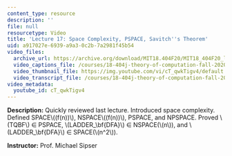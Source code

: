 ```yaml
---
content_type: resource
description: ''
file: null
resourcetype: Video
title: 'Lecture 17: Space Complexity, PSPACE, Savitch''s Theorem'
uid: a917027e-6939-a9a3-0c2b-7a2981f45b54
video_files:
  archive_url: https://archive.org/download/MIT18.404F20/MIT18_404F20_lec17_300k.mp4
  video_captions_file: /courses/18-404j-theory-of-computation-fall-2020/ec724195249b55b49a36582674ccf0a7_cT_qwkTigv4.vtt
  video_thumbnail_file: https://img.youtube.com/vi/cT_qwkTigv4/default.jpg
  video_transcript_file: /courses/18-404j-theory-of-computation-fall-2020/3a37f978045d4293c204cbcb72c6573a_cT_qwkTigv4.pdf
video_metadata:
  youtube_id: cT_qwkTigv4
---
```


**Description:** Quickly reviewed last lecture. Introduced space complexity. Defined SPACE\\((f(n))\\), NSPACE\\((f(n))\\), PSPACE, and NPSPACE. Proved \\(TQBF\\) ∈ PSPACE, \\(LADDER\_\\bf{DFA}\\) ∈ NSPACE(\\(n\\)), and \\(LADDER\_\\bf{DFA}\\) ∈ SPACE(\\(n^2\\)).

**Instructor:** Prof. Michael Sipser